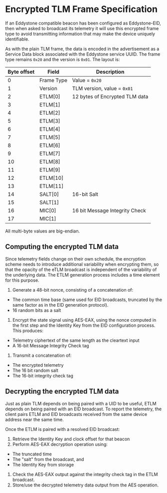 # Encrypted TLM Frame Specification

If an Eddystone compatible beacon has been configured as Eddystone-EID, then when asked to broadcast its telemetry it will use this encrypted frame type to avoid transmitting information that may make the device uniquely identifiable.

As with the plain TLM frame, the data is encoded in the advertisement as a Service Data block associated with the Eddystone service UUID. The frame type remains `0x20` and the version is `0x01`. The layout is:

Byte offset | Field | Description
------------|-------|------------
0 | Frame Type | Value = `0x20`
1 | Version | TLM version, value = `0x01`
2 | ETLM[0] | 12 bytes of Encrypted TLM data
3 | ETLM[1] |
4 | ETLM[2] |
5 | ETLM[3] |
6 | ETLM[4] |
7 | ETLM[5] |
8 | ETLM[6] |
9 | ETLM[7] |
10 | ETLM[8] |
11 | ETLM[9] |
12 | ETLM[10] |
13 | ETLM[11] |
14 | SALT[0] | 16-bit Salt
15 | SALT[1] |
16 | MIC[0] | 16 bit Message Integrity Check
17 | MIC[1] |

All multi-byte values are big-endian.

## Computing the encrypted TLM data

Since telemetry fields change on their own schedule, the encryption scheme needs to introduce additional variability when encrypting them, so that the opacity of the eTLM broadcast is independent of the variability of the underlying data. The ETLM generation process includes a time element for this purpose.

1. Generate a 48-bit nonce, consisting of a concatenation of:
  * The common time base (same used for EID broadcasts, truncated by the same factor as in the EID generation protocol).
  * 16 random bits as a salt
1. Encrypt the state signal using AES-EAX, using the nonce computed in the first step and the Identity Key from the EID configuration process. This produces:
  * Telemetry ciphertext of the same length as the cleartext input
  * A 16-bit Message Integrity Check tag
1. Transmit a concatenation of:
  * The encrypted telemetry
  * The 16 bit random salt
  * The 16-bit integrity check tag

## Decrypting the encrypted TLM data

Just as plain TLM depends on being paired with a UID to be useful, ETLM depends on being paired with an EID broadcast. To report the telemetry, the client pairs ETLM and EID broadcasts received from the same device address near the same time.

Once the ETLM is paired with a resolved EID broadcast:

1. Retrieve the Identity Key and clock offset for that beacon
1. Perform AES-EAX decryption operation using:
  * The truncated time
  * The "salt" from the broadcast, and
  * The Identity Key from storage
1. Check the AES-EAX output against the integrity check tag in the ETLM broadcast.
1. Store/use the decrypted telemetry data output from the AES operation.
